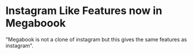 # Instagram Like Features now in Megaboook

"Megabook is not a  clone of instagram but this gives the same features as instagram".
